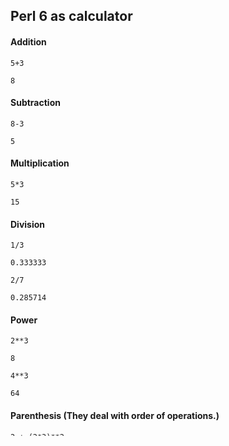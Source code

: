 
## Perl 6 as calculator
#### Addition



```perl6
5+3
```




    8



#### Subtraction


```perl6
8-3
```




    5



#### Multiplication


```perl6
5*3
```




    15



#### Division


```perl6
1/3
```




    0.333333




```perl6
2/7
```




    0.285714



#### Power 


```perl6
2**3
```




    8




```perl6
4**3
```




    64



#### Parenthesis (They deal with order of operations.)


```perl6
2 + (2*3)**2
```




    38



#### Comment

They start with the # symbol.

## Variables

An assignment statement uses the equal = sign and gives a value to a variable, but, before you can assign a value to a variable, you first need to create the variable by declaring it if does not already exist


```perl6
my $message; # variable declaration, no value yet
$message = 'Pokhara is good';
```




    Pokhara is good




```perl6
 my $number = 42; # variable declaration and assignment
```




    42




```perl6
 $number = 66; # new assignment
```




    66



In Perl, variable names start with a so-called sigil, i.e. a special non-alphanumeric character such as $, @, %, & and some others.

For example, the $ character indicates that the
variables above all are scalar variables, which means that they can contain only one value at any given time.

Variable can contain both letters and numbers, but user-defined variable names **can’t begin with a number**. Variable names are case-sensitive. It is legal to use uppercase
letters, but it is conventional to use only lower case for most variables names. Some people
nonetheless like to use \$TitleCase for their variables or even pure \$UPPERCASE for some special variables.
You can use all kinds of Unicode letters, i.e. letters from almost any language in the world.

**@** is for arrays, **%** for hashes (associative arrays/maps),
and **&** for code objects.


Subroutines and variables declared with *my* are lexically scoped. They are
visible from the point of the declaration to the end of the current { }-enclosed
block (or the current file, in case the declaration is outside a block). Subroutine
parameters are visible in the signature and block of the subroutine.
